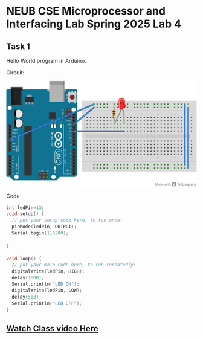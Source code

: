 # NEUB CSE Microprocessor and Interfacing Lab Spring 2025 Lab 4

## Task 1
Hello World program in Arduino.

Circuit:

![Lab 4 Task 1 Circuit in breadboard](https://raw.githubusercontent.com/shparvez001/NEUB-CSE-Microprocessor-and-Interfacing-Lab-Spring-2025/main/lab-4/CSE-06133118-322-2501-lab4-task-1CKT_bb.png)

Code
```c
int ledPin=13;
void setup() {
  // put your setup code here, to run once:
  pinMode(ledPin, OUTPUT);
  Serial.begin(115200);

}

void loop() {
  // put your main code here, to run repeatedly:
  digitalWrite(ledPin, HIGH);
  delay(1000);
  Serial.println("LED ON");
  digitalWrite(ledPin, LOW);
  delay(500);
  Serial.println("LED OFF");
}

```


## [Watch Class video Here](https://www.youtube.com/watch?v=ulclNTYsoGQ)
